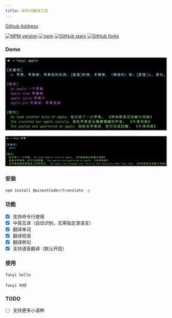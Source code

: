```yaml
---
title: 命令行翻译工具
---
```


[Github Address](https://github.com/WisestCoder/translate)

[![NPM version](https://img.shields.io/npm/v/@wisestcoder/translate.svg?style=flat)](https://npmjs.org/package/@wisestcoder/translate)
[![npm](https://img.shields.io/npm/dt/@wisestcoder/translate.svg)](https://npmjs.org/package/@wisestcoder/translate)
[![GitHub stars](https://img.shields.io/github/stars/@wisestcoderstCoder/translate.svg?style=social&label=Star)](https://github.com/WisestCoder/translate)
[![GitHub forks](https://img.shields.io/github/forks/@wisestcoder/translate.svg?style=social&label=Fork)](https://github.com/WisestCoder/translate)

### Demo

![](https://github.com/wisestcoder/assert/blob/master/yumu_translate_1.jpg)

![](https://github.com/wisestcoder/assert/blob/master/yumu_translate_2.jpg)

### 安装

```bash
npm install @wisestCoder/translate -g
```

### 功能

- [x] 支持命令行使用
- [x] 中英互译（自动识别，无需指定源语言）
- [x] 翻译单词
- [x] 翻译短语
- [x] 翻译例句
- [x] 支持语音翻译（默认开启）

### 使用

```bash
fanyi hello

fanyi 你好
```

### TODO

- [ ] 支持更多小语种
